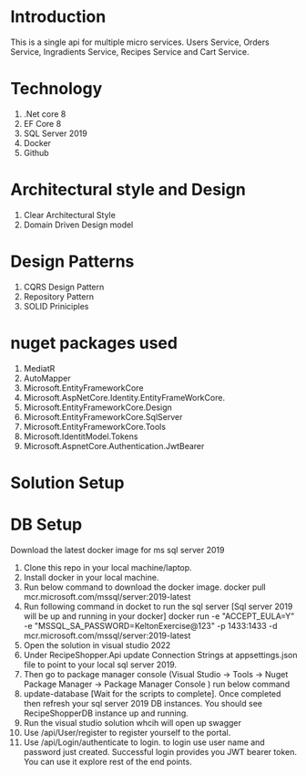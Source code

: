 # Introduction
This is a single api for multiple micro services. Users Service, Orders Service, Ingradients Service, Recipes Service and Cart Service.

# Technology
1. .Net core 8
2. EF Core 8
3. SQL Server 2019
4. Docker
5. Github

# Architectural style and Design
1. Clear Architectural Style
2. Domain Driven Design model

# Design Patterns 
1. CQRS Design Pattern
2. Repository Pattern
3. SOLID Priniciples 

# nuget packages used
1. MediatR
2. AutoMapper
3. Microsoft.EntityFrameworkCore
4. Microsoft.AspNetCore.Identity.EntityFrameWorkCore.
5. Microsoft.EntityFrameworkCore.Design
6. Microsoft.EntityFrameworkCore.SqlServer
7. Microsoft.EntityFrameworkCore.Tools
8. Microsoft.IdentitModel.Tokens
9. Microsoft.AspnetCore.Authentication.JwtBearer

# Solution Setup
# DB Setup
Download the latest docker image for ms sql server 2019
1. Clone this repo in your local machine/laptop.
2. Install docker in your local machine.
3. Run below command to download the docker image.
    docker pull mcr.microsoft.com/mssql/server:2019-latest
4. Run following command in docket to run the sql server [Sql server 2019 will be up and running in your docker]
    docker run -e "ACCEPT_EULA=Y" -e "MSSQL_SA_PASSWORD=KeltonExercise@123" -p 1433:1433 -d mcr.microsoft.com/mssql/server:2019-latest
5. Open the solution in visual studio 2022
6. Under RecipeShopper.Api update Connection Strings at appsettings.json file to point to your local sql server 2019.
7. Then go to package manager console (Visual Studio -> Tools -> Nuget Package Manager -> Package Manager Console ) run below command
8. update-database [Wait for the scripts to complete]. Once completed then refresh your sql server 2019 DB instances. You should see RecipeShopperDB instance up and running.
9. Run the visual studio solution whcih will open up swagger
10. Use /api/User/register to register yourself to the portal.
11. Use /api/Login/authenticate to login. to login use user name and password just created. Successful login provides you JWT bearer token. You can use it explore rest of the end points.
